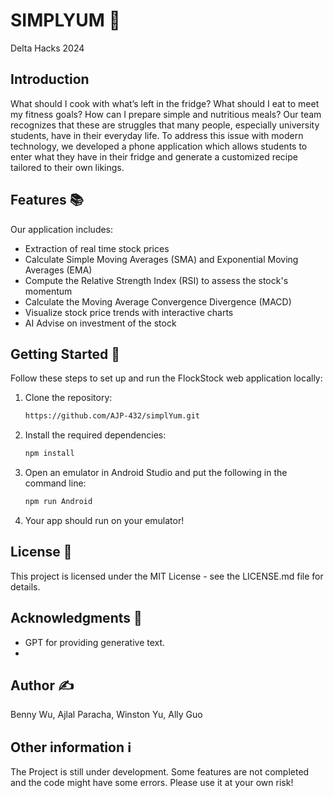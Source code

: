 # SIMPLYUM 🥗
Delta Hacks 2024 

## Introduction
What should I cook with what’s left in the fridge? What should I eat to meet my fitness goals? How can I prepare simple and nutritious meals? Our team recognizes that these are struggles that many people, especially university students, have in their everyday life.
To address this issue with modern technology, we developed a phone application which allows students to enter what they have in their fridge and generate a customized recipe tailored to their own likings. 



## Features 📚
Our application includes:
- Extraction of real time stock prices
- Calculate Simple Moving Averages (SMA) and Exponential Moving Averages (EMA)
- Compute the Relative Strength Index (RSI) to assess the stock's momentum
- Calculate the Moving Average Convergence Divergence (MACD)
- Visualize stock price trends with interactive charts
- AI Advise on investment of the stock

## Getting Started 🏁

Follow these steps to set up and run the FlockStock web application locally:

1. Clone the repository:

   ```bash
   https://github.com/AJP-432/simplYum.git

2. Install the required dependencies:
   ```bash
   npm install 

3. Open an emulator in Android Studio and put the following in the command line:
    ```bash
    npm run Android 

4. Your app should run on your emulator!

## License 🪪

This project is licensed under the MIT License - see the LICENSE.md file for details.

## Acknowledgments 🫡
- GPT for providing generative text.
- 
## Author ✍️
Benny Wu, Ajlal Paracha, Winston Yu, Ally Guo


## Other information ℹ️
The Project is still under development. Some features are not completed and the code might have some errors. Please use it at your own risk!
